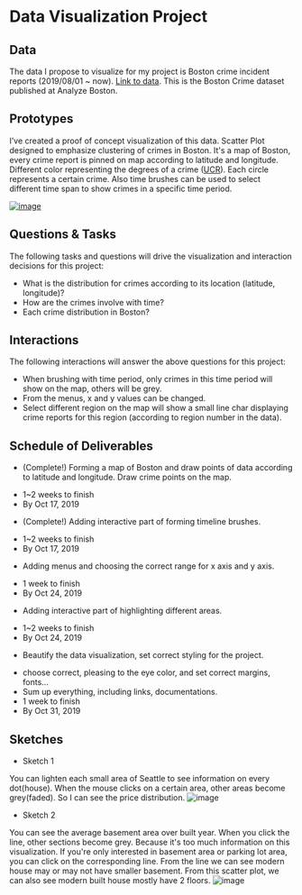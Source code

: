 # Data Visualization Project

## Data

The data I propose to visualize for my project is Boston crime incident reports (2019/08/01 ~ now). [Link to data](https://gist.github.com/GeniXiong/543400f47d4b937a6379a9105e70c47f). This is the Boston Crime dataset published at Analyze Boston.

## Prototypes

I’ve created a proof of concept visualization of this data. Scatter Plot designed to emphasize clustering of crimes in Boston. It's a map of Boston, every crime report is pinned on map according to latitude and longitude. Different color representing the degrees of a crime ([UCR](https://www.fbi.gov/services/cjis/ucr)). Each circle represents a certain crime. Also time brushes can be used to select different time span to show crimes in a specific time period.

[![image](https://user-images.githubusercontent.com/35828260/67050378-5f270000-f106-11e9-931c-b6224afab5e3.png)
](https://vizhub.com/GeniXiong/4d0342a854f74e579e16ab743f6b647f)


## Questions & Tasks

The following tasks and questions will drive the visualization and interaction decisions for this project:

 * What is the distribution for crimes according to its location (latitude, longitude)?
 * How are the crimes involve with time?
 * Each crime distribution in Boston?
 
 ## Interactions

The following interactions will answer the above questions for this project:

 * When brushing with time period, only crimes in this time period will show on the map, others will be grey.
 * From the menus, x and y values can be changed.
 * Select different region on the map will show a small line char displaying crime reports for this region (according to region number in the data).
 
 ## Schedule of Deliverables
 
 * (Complete!) Forming a map of Boston and draw points of data according to latitude and longitude. Draw crime points on the map.
  - 1~2 weeks to finish
  - By Oct 17, 2019   
 * (Complete!) Adding interactive part of forming timeline brushes.
  - 1~2 weeks to finish
  - By Oct 17, 2019  
 * Adding menus and choosing the correct range for x axis and y axis.
  - 1 week to finish
  - By Oct 24, 2019  
 * Adding interactive part of highlighting different areas. 
  - 1~2 weeks to finish
  - By Oct 24, 2019  
 * Beautify the data visualization, set correct styling for the project.
  - choose correct, pleasing to the eye color, and set correct margins, fonts...
  - Sum up everything, including links, documentations.
  - 1 week to finish
  - By Oct 31, 2019
 
## Sketches

 * Sketch 1
 
 You can lighten each small area of Seattle to see information on every dot(house). When the mouse clicks on a certain area, other areas become grey(faded). So I can see the price distribution. 
![image](https://user-images.githubusercontent.com/35828260/65391620-3abf4a00-dd39-11e9-8344-4c94bbffed47.png)

 * Sketch 2
 
 You can see the average basement area over built year. When you click the line, other sections become grey. Because it's too much information on this visualization. If you're only interested in basement area or parking lot area, you can click on the corresponding line. From the line we can see modern house may or may not have smaller basement. From this scatter plot, we can also see modern built house mostly have 2 floors.
![image](https://user-images.githubusercontent.com/35828260/65391630-5165a100-dd39-11e9-9541-c5ad15dc4142.png)



